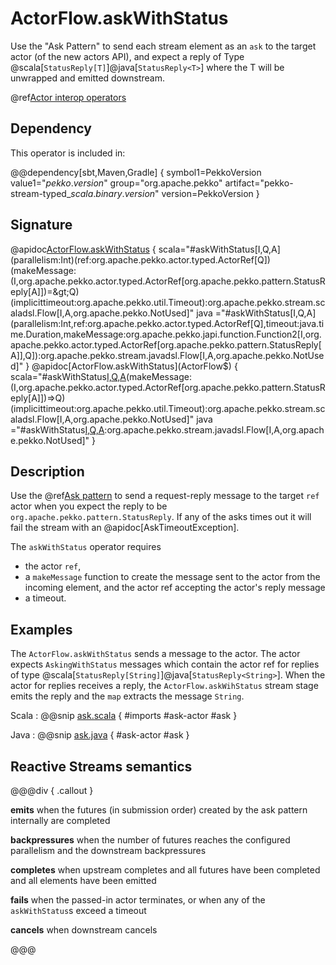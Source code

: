 # ActorFlow.askWithStatus

Use the "Ask Pattern" to send each stream element as an `ask` to the target actor (of the new actors API),  and expect a reply of Type @scala[`StatusReply[T]`]@java[`StatusReply<T>`] where the T will be unwrapped and emitted downstream.

@ref[Actor interop operators](../index.md#actor-interop-operators)

## Dependency

This operator is included in:

@@dependency[sbt,Maven,Gradle] {
  symbol1=PekkoVersion
  value1="$pekko.version$"
  group="org.apache.pekko"
  artifact="pekko-stream-typed_$scala.binary.version$"
  version=PekkoVersion
}

## Signature

@apidoc[ActorFlow.askWithStatus](ActorFlow$) { scala="#askWithStatus[I,Q,A](parallelism:Int)(ref:org.apache.pekko.actor.typed.ActorRef[Q])(makeMessage:(I,org.apache.pekko.actor.typed.ActorRef[org.apache.pekko.pattern.StatusReply[A]])=&gt;Q)(implicittimeout:org.apache.pekko.util.Timeout):org.apache.pekko.stream.scaladsl.Flow[I,A,org.apache.pekko.NotUsed]" java ="#askWithStatus[I,Q,A](parallelism:Int,ref:org.apache.pekko.actor.typed.ActorRef[Q],timeout:java.time.Duration,makeMessage:org.apache.pekko.japi.function.Function2[I,org.apache.pekko.actor.typed.ActorRef[org.apache.pekko.pattern.StatusReply[A]],Q]):org.apache.pekko.stream.javadsl.Flow[I,A,org.apache.pekko.NotUsed]" }
@apidoc[ActorFlow.askWithStatus](ActorFlow$) { scala="#askWithStatus[I,Q,A](ref:org.apache.pekko.actor.typed.ActorRef[Q])(makeMessage:(I,org.apache.pekko.actor.typed.ActorRef[org.apache.pekko.pattern.StatusReply[A]])=&gt;Q)(implicittimeout:org.apache.pekko.util.Timeout):org.apache.pekko.stream.scaladsl.Flow[I,A,org.apache.pekko.NotUsed]" java ="#askWithStatus[I,Q,A](ref:org.apache.pekko.actor.typed.ActorRef[Q],timeout:java.time.Duration,makeMessage:org.apache.pekko.japi.function.Function2[I,org.apache.pekko.actor.typed.ActorRef[org.apache.pekko.pattern.StatusReply[A]],Q]):org.apache.pekko.stream.javadsl.Flow[I,A,org.apache.pekko.NotUsed]" }

## Description

Use the @ref[Ask pattern](../../../typed/interaction-patterns.md#request-response-with-ask-from-outside-an-actor) to send a request-reply message to the target `ref` actor when you expect the reply to be `org.apache.pekko.pattern.StatusReply`.
If any of the asks times out it will fail the stream with an @apidoc[AskTimeoutException].

The `askWithStatus` operator requires

* the actor `ref`,
* a `makeMessage` function to create the message sent to the actor from the incoming element, and the actor ref accepting the actor's reply message 
* a timeout.


## Examples

The `ActorFlow.askWithStatus` sends a message to the actor. The actor expects `AskingWithStatus` messages which contain the actor ref for replies of type @scala[`StatusReply[String]`]@java[`StatusReply<String>`]. When the actor for replies receives a reply, the `ActorFlow.askWihStatus` stream stage emits the reply and the `map` extracts the message `String`.

Scala
:  @@snip [ask.scala](/stream-typed/src/test/scala/docs/scaladsl/ActorFlowSpec.scala) { #imports #ask-actor #ask }

Java
:   @@snip [ask.java](/stream-typed/src/test/java/docs/javadsl/ActorFlowCompileTest.java) { #ask-actor #ask }


## Reactive Streams semantics

@@@div { .callout }

**emits** when the futures (in submission order) created by the ask pattern internally are completed

**backpressures** when the number of futures reaches the configured parallelism and the downstream backpressures

**completes** when upstream completes and all futures have been completed and all elements have been emitted

**fails** when the passed-in actor terminates, or when any of the `askWithStatus`s exceed a timeout

**cancels** when downstream cancels

@@@
